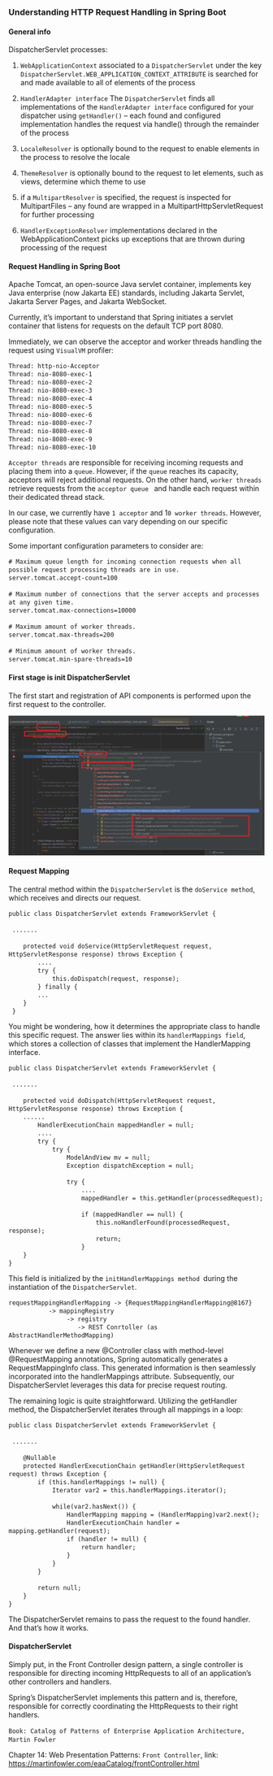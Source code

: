 ### Understanding HTTP Request Handling in Spring Boot

#### General info

DispatcherServlet processes:

1. `WebApplicationContext` associated to a `DispatcherServlet` under the 
    key `DispatcherServlet.WEB_APPLICATION_CONTEXT_ATTRIBUTE` is searched for 
    and made available to all of elements of the process

2. `HandlerAdapter interface`
   The `DispatcherServlet` finds all implementations of the `HandlerAdapter interface` configured for your 
   dispatcher using `getHandler()` – each found and configured implementation handles the request 
   via handle() through the remainder of the process

3. `LocaleResolver` is optionally bound to the request to enable elements in the process to resolve the locale

4. `ThemeResolver` is optionally bound to the request to let elements, such as views, determine which theme to use

5. if a `MultipartResolver` is specified, the request is inspected for MultipartFiles – any found 
   are wrapped in a MultipartHttpServletRequest for further processing

6. `HandlerExceptionResolver` implementations declared in the WebApplicationContext picks up exceptions 
    that are thrown during processing of the request

#### Request Handling in Spring Boot

Apache Tomcat, an open-source Java servlet container, implements key Java enterprise (now Jakarta EE) standards,
including Jakarta Servlet, Jakarta Server Pages, and Jakarta WebSocket.

Currently, it’s important to understand that Spring initiates a servlet container that listens for requests
on the default TCP port 8080.

Immediately, we can observe the acceptor and worker threads handling the request using `VisualVM` profiler:

```
Thread: http-nio-Acceptor
Thread: nio-8080-exec-1
Thread: nio-8080-exec-2
Thread: nio-8080-exec-3
Thread: nio-8080-exec-4
Thread: nio-8080-exec-5
Thread: nio-8080-exec-6
Thread: nio-8080-exec-7
Thread: nio-8080-exec-8
Thread: nio-8080-exec-9
Thread: nio-8080-exec-10
```

`Acceptor threads` are responsible for receiving incoming requests and placing them into a `queue`.
However, if the `queue` reaches its capacity, acceptors will reject additional requests.
On the other hand, `worker threads` retrieve requests from the `acceptor queue `
and handle each request within their dedicated thread stack.

In our case, we currently have `1 acceptor` and 1`0 worker threads`.
However, please note that these values can vary depending on our specific configuration.

Some important configuration parameters to consider are:

```
# Maximum queue length for incoming connection requests when all possible request processing threads are in use.
server.tomcat.accept-count=100 

# Maximum number of connections that the server accepts and processes at any given time.
server.tomcat.max-connections=10000 

# Maximum amount of worker threads.
server.tomcat.max-threads=200 

# Minimum amount of worker threads.
server.tomcat.min-spare-threads=10 
```

#### First stage is init DispatcherServlet

The first start and registration of API components is performed upon the first request to the controller.

![DispatcherServlet Request Mapping.png](DispatcherServlet%20Request%20Mapping.png)

#### Request Mapping

The central method within the `DispatcherServlet` is the `doService method`, which receives and directs our request.

```
public class DispatcherServlet extends FrameworkServlet {

 .......

    protected void doService(HttpServletRequest request, HttpServletResponse response) throws Exception {
        ....
        try {
            this.doDispatch(request, response);
        } finally {
        ...
    }
 }
```

You might be wondering, how it determines the appropriate class to handle this specific request.
The answer lies within its `handlerMappings field`, which stores a collection of classes
that implement the HandlerMapping interface.

```
public class DispatcherServlet extends FrameworkServlet {

 .......

    protected void doDispatch(HttpServletRequest request, HttpServletResponse response) throws Exception {
    ......
        HandlerExecutionChain mappedHandler = null;
        ....
        try {
            try {
                ModelAndView mv = null;
                Exception dispatchException = null;
                
                try {
                    ....
                    mappedHandler = this.getHandler(processedRequest);
                   
                    if (mappedHandler == null) {
                        this.noHandlerFound(processedRequest, response);
                        return;
                    }
    }
}
```

This field is initialized by the `initHandlerMappings method `during the instantiation of the `DispatcherServlet`.

```
requestMappingHandlerMapping -> {RequestMappingHandlerMapping@8167}  
           -> mappingRegistry 
                -> registry
                   -> REST Conrtoller (as AbstractHandlerMethodMapping)
```

Whenever we define a new @Controller class with method-level @RequestMapping annotations,
Spring automatically generates a RequestMappingInfo class.
This generated information is then seamlessly incorporated into the handlerMappings attribute.
Subsequently, our DispatcherServlet leverages this data for precise request routing.

The remaining logic is quite straightforward.
Utilizing the getHandler method, the DispatcherServlet iterates through all mappings in a loop:

```
public class DispatcherServlet extends FrameworkServlet {

 .......

    @Nullable
    protected HandlerExecutionChain getHandler(HttpServletRequest request) throws Exception {
        if (this.handlerMappings != null) {
            Iterator var2 = this.handlerMappings.iterator();

            while(var2.hasNext()) {
                HandlerMapping mapping = (HandlerMapping)var2.next();
                HandlerExecutionChain handler = mapping.getHandler(request);
                if (handler != null) {
                    return handler;
                }
            }
        }

        return null;
    }
}
```

The DispatcherServlet remains to pass the request to the found handler. And that’s how it works.

#### DispatcherServlet

Simply put, in the Front Controller design pattern, a single controller is responsible
for directing incoming HttpRequests to all of an application’s other controllers and handlers.

Spring’s DispatcherServlet implements this pattern and is, therefore,
responsible for correctly coordinating the HttpRequests to their right handlers.

`Book: Catalog of Patterns of Enterprise Application Architecture, Martin Fowler`

Chapter 14: Web Presentation Patterns: `Front Controller`,
link: https://martinfowler.com/eaaCatalog/frontController.html
